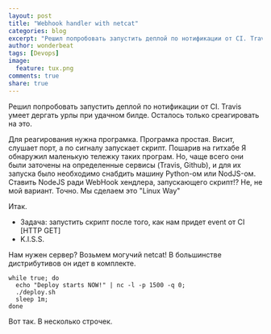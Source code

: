 ```yaml
---
layout: post
title: "Webhook handler with netcat"
categories: blog
excerpt: "Решил попробовать запустить деплой по нотификации от CI. Travis умеет дергать урлы при удачном билде. Осталось только среагировать на это"
author: wonderbeat
tags: [Devops]
image:
  feature: tux.png
comments: true
share: true
---
```


Решил попробовать запустить деплой по нотификации от CI. Travis умеет дергать урлы при удачном билде. Осталось только среагировать на это.

Для реагирования нужна програмка. Програмка простая. Висит, слушает порт, а по сигналу запускает скрипт.
Пошарив на гитхабе Я обнаружил маленькую тележку таких програм. Но, чаще всего они были заточены на определенные сервисы (Travis, Github), и для их запуска
было необходимо снабдить машину Python-ом или NodJS-ом.
Ставить NodeJS ради WebHook хендлера, запускающего скрипт!? Не, не мой вариант. Точно. Мы сделаем это "Linux Way"

Итак.

* Задача: запустить скрипт после того, как нам придет event от CI [HTTP GET]
* K.I.S.S.

Нам нужен сервер? Возьмем могучий netcat! В большинстве дистрибутивов он идет в комплекте.

```
while true; do
  echo "Deploy starts NOW!" | nc -l -p 1500 -q 0;
  ./deploy.sh
  sleep 1m;
done
```

Вот так. В несколько строчек.

